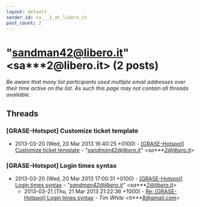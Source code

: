 ```yaml
---
layout: default
sender_id: sa___2_at_libero_it
post_count: 2
---
```


# "sandman42@libero.it" <sa***2<span>@</span>libero.it> (2 posts)

_Be aware that many list participants used multiple email addresses over their time active on the list. As such this page may not contain all threads available._

## Threads

### [GRASE-Hotspot] Customize ticket template
+ 2013-03-20 (Wed, 20 Mar 2013 16:40:25 +0100) - [[GRASE-Hotspot] Customize ticket template](/archive/2013/03/af8df243e6044ed8823332d6076461b4630a469ad9f6509ceead1b005dcdedf9) - _"sandman42@libero.it" \<sa***2@libero.it\>_

### [GRASE-Hotspot] Login times syntax
+ 2013-03-20 (Wed, 20 Mar 2013 17:00:31 +0100) - [[GRASE-Hotspot] Login times syntax](/archive/2013/03/1513661b722ffd0564333569e6baecfc363981946c4d96c37d955f0b7f93f26f) - _"sandman42@libero.it" \<sa***2@libero.it\>_
  + 2013-03-21 (Thu, 21 Mar 2013 21:22:36 +1000) - [Re: [GRASE-Hotspot] Login times syntax](/archive/2013/03/959c55197fc2beb7e047f3b54f1c18e1babfd9feaf9a3b44a4c991305edb0309) - _Tim White \<ti***8@gmail.com\>_


